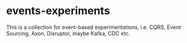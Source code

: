# events-experiments

This is a collection for event-based experimentations, i.e. CQRS, Event Sourcing, Axon, Disruptor, maybe Kafka, CDC etc.